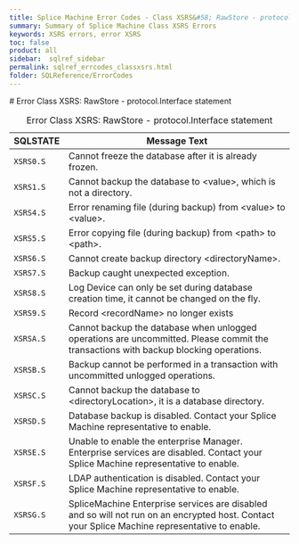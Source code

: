 ```yaml
---
title: Splice Machine Error Codes - Class XSRS&#58; RawStore - protocol.Interface statement
summary: Summary of Splice Machine Class XSRS Errors
keywords: XSRS errors, error XSRS
toc: false
product: all
sidebar:  sqlref_sidebar
permalink: sqlref_errcodes_classxsrs.html
folder: SQLReference/ErrorCodes
---
```

<section>
<div class="TopicContent" data-swiftype-index="true" markdown="1">
# Error Class XSRS: RawStore - protocol.Interface statement

<table>
                <caption>Error Class XSRS: RawStore - protocol.Interface statement</caption>
                <thead>
                    <tr>
                        <th>SQLSTATE</th>
                        <th>Message Text</th>
                    </tr>
                </thead>
                <tbody>
                    <tr>
                        <td><code>XSRS0.S</code></td>
                        <td>Cannot freeze the database after it is already frozen.</td>
                    </tr>
                    <tr>
                        <td><code>XSRS1.S</code></td>
                        <td>Cannot backup the database to <span class="VarName">&lt;value&gt;</span>, which is not a directory.</td>
                    </tr>
                    <tr>
                        <td><code>XSRS4.S</code></td>
                        <td>Error renaming file (during backup) from <span class="VarName">&lt;value&gt;</span> to <span class="VarName">&lt;value&gt;</span>.</td>
                    </tr>
                    <tr>
                        <td><code>XSRS5.S</code></td>
                        <td>Error copying file (during backup) from <span class="VarName">&lt;path&gt;</span> to <span class="VarName">&lt;path&gt;</span>.</td>
                    </tr>
                    <tr>
                        <td><code>XSRS6.S</code></td>
                        <td>Cannot create backup directory <span class="VarName">&lt;directoryName&gt;</span>.</td>
                    </tr>
                    <tr>
                        <td><code>XSRS7.S</code></td>
                        <td>Backup caught unexpected exception.</td>
                    </tr>
                    <tr>
                        <td><code>XSRS8.S</code></td>
                        <td>Log Device can only be set during database creation time, it cannot be changed on the fly.</td>
                    </tr>
                    <tr>
                        <td><code>XSRS9.S</code></td>
                        <td>Record <span class="VarName">&lt;recordName&gt;</span> no longer exists</td>
                    </tr>
                    <tr>
                        <td><code>XSRSA.S</code></td>
                        <td>Cannot backup the database when unlogged operations are uncommitted. Please commit the transactions with backup blocking operations. </td>
                    </tr>
                    <tr>
                        <td><code>XSRSB.S</code></td>
                        <td>Backup cannot be performed in a transaction with uncommitted unlogged operations.</td>
                    </tr>
                    <tr>
                        <td><code>XSRSC.S</code></td>
                        <td>Cannot backup the database to <span class="VarName">&lt;directoryLocation&gt;</span>, it is a database directory.</td>
                    </tr>
                    <tr>
                        <td><code>XSRSD.S</code></td>
                        <td>Database backup is disabled. Contact your Splice Machine representative to enable.</td>
                    </tr>
                    <tr>
                        <td><code>XSRSE.S</code></td>
                        <td>Unable to enable the enterprise Manager. Enterprise services are disabled. Contact your Splice Machine representative to enable.</td>
                    </tr>
                    <tr>
                        <td><code>XSRSF.S</code></td>
                        <td>LDAP authentication is disabled. Contact your Splice Machine representative to enable.</td>
                    </tr>
                    <tr>
                        <td><code>XSRSG.S</code></td>
                        <td>SpliceMachine Enterprise services are disabled and so will not run on an encrypted host. Contact your Splice Machine representative to enable.</td>
                    </tr>
                </tbody>
            </table>
</div>
</section>

